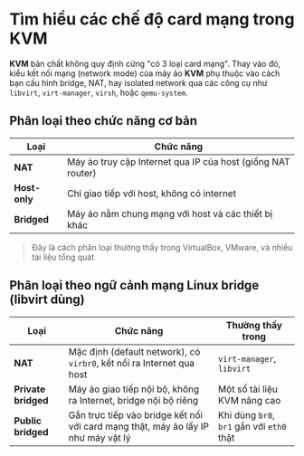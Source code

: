 # Tìm hiểu các chế độ card mạng trong KVM

**KVM** bản chất không quy định cứng "có 3 loại card mạng". Thay vào đó, kiểu kết nối mạng (network mode) của máy ảo **KVM** phụ thuộc vào cách bạn cấu hình bridge, NAT, hay isolated network qua các công cụ như `libvirt`, `virt-manager`, `virsh`, hoặc `qemu-system`.

## Phân loại theo chức năng cơ bản

| Loại | Chức năng |
|------|-----------|
| **NAT** | Máy ảo truy cập Internet qua IP của host (giống NAT router) |
| **Host-only** | Chỉ giao tiếp với host, không có internet |
| **Bridged** | Máy ảo nằm chung mạng với host và các thiết bị khác |

>Đây là cách phân loại thường thấy trong VirtualBox, VMware, và nhiều tài liệu tổng quát

## Phân loại theo ngữ cảnh mạng Linux bridge (libvirt dùng)

| Loại | Chức năng | Thường thấy trong |
|------|-----------|-----------|
| **NAT** | Mặc định (default network), có `virbr0`, kết nối ra Internet qua host | `virt-manager`, `libvirt` |
| **Private bridged** | Máy ảo giao tiếp nội bộ, không ra Internet, bridge nội bộ riêng | Một số tài liệu KVM nâng cao |
| **Public bridged** | Gắn trực tiếp vào bridge kết nối với card mạng thật, máy ảo lấy IP như máy vật lý | Khi dùng `br0`, `br1` gắn với `eth0` thật |
